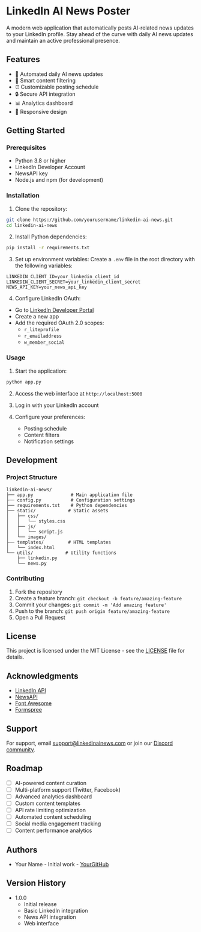 # LinkedIn AI News Poster

A modern web application that automatically posts AI-related news updates to your LinkedIn profile. Stay ahead of the curve with daily AI news updates and maintain an active professional presence.

## Features

- 🔄 Automated daily AI news updates
- 🎯 Smart content filtering
- ⏰ Customizable posting schedule
- 🔒 Secure API integration
- 📊 Analytics dashboard
- 📱 Responsive design

## Getting Started

### Prerequisites

- Python 3.8 or higher
- LinkedIn Developer Account
- NewsAPI key
- Node.js and npm (for development)

### Installation

1. Clone the repository:
```bash
git clone https://github.com/yourusername/linkedin-ai-news.git
cd linkedin-ai-news
```

2. Install Python dependencies:
```bash
pip install -r requirements.txt
```

3. Set up environment variables:
Create a `.env` file in the root directory with the following variables:
```env
LINKEDIN_CLIENT_ID=your_linkedin_client_id
LINKEDIN_CLIENT_SECRET=your_linkedin_client_secret
NEWS_API_KEY=your_news_api_key
```

4. Configure LinkedIn OAuth:
- Go to [LinkedIn Developer Portal](https://www.linkedin.com/developers/)
- Create a new app
- Add the required OAuth 2.0 scopes:
  - `r_liteprofile`
  - `r_emailaddress`
  - `w_member_social`

### Usage

1. Start the application:
```bash
python app.py
```

2. Access the web interface at `http://localhost:5000`

3. Log in with your LinkedIn account

4. Configure your preferences:
   - Posting schedule
   - Content filters
   - Notification settings

## Development

### Project Structure

```
linkedin-ai-news/
├── app.py              # Main application file
├── config.py           # Configuration settings
├── requirements.txt    # Python dependencies
├── static/            # Static assets
│   ├── css/
│   │   └── styles.css
│   ├── js/
│   │   └── script.js
│   └── images/
├── templates/         # HTML templates
│   └── index.html
└── utils/            # Utility functions
    ├── linkedin.py
    └── news.py
```

### Contributing

1. Fork the repository
2. Create a feature branch: `git checkout -b feature/amazing-feature`
3. Commit your changes: `git commit -m 'Add amazing feature'`
4. Push to the branch: `git push origin feature/amazing-feature`
5. Open a Pull Request

## License

This project is licensed under the MIT License - see the [LICENSE](LICENSE) file for details.

## Acknowledgments

- [LinkedIn API](https://developer.linkedin.com/)
- [NewsAPI](https://newsapi.org/)
- [Font Awesome](https://fontawesome.com/)
- [Formspree](https://formspree.io/)

## Support

For support, email support@linkedinainews.com or join our [Discord community](https://discord.gg/linkedinainews).

## Roadmap

- [ ] AI-powered content curation
- [ ] Multi-platform support (Twitter, Facebook)
- [ ] Advanced analytics dashboard
- [ ] Custom content templates
- [ ] API rate limiting optimization
- [ ] Automated content scheduling
- [ ] Social media engagement tracking
- [ ] Content performance analytics

## Authors

- Your Name - Initial work - [YourGitHub](https://github.com/yourusername)

## Version History

- 1.0.0
  - Initial release
  - Basic LinkedIn integration
  - News API integration
  - Web interface 